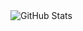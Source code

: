 <img src="https://amateur0911.vercel.app/api?username=your-username&include_all_commits=true&count_private=true" alt="GitHub Stats" />
